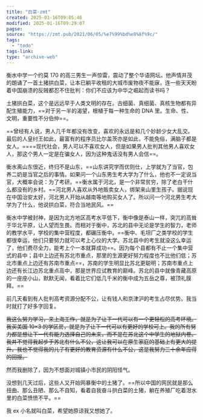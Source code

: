 ```yaml
---
title: "白菜-zmt"
created: 2025-01-16T09:05:46
modified: 2025-01-16T09:29:07
pagse:
source: "https://zmt.pub/2021/06/05/%e7%99%bd%e8%8f%9c/"
tags:
  - "todo"
tags-link:
type: "archive-web"
---
```


衡水中学一个约莫 170 的高三男生一声惊雷，震动了整个华语网坛。他声情并茂的朗诵了一首土猪拱白菜，让本已躺平收租的大城市废物夜不能寐，连一些天天盼着中国崩溃的反贼都忍不住批判：你们不应该为中华之崛起而读书吗？

土猪拱白菜，这个是远远早于人类文明的存在。古细菌、真细菌、真核生物都有异配生殖能力，==对于另一半的渴望，根植于每一种生命的 DNA 里。生命、性、文明，重要性不分伯仲==。

==曾经有人说，男人几千年都没有改变，喜欢的永远是和几个妙龄少女大乱交。最后的人皇纣王如此，最富有的程序员比尔盖茨亦是如此，不能免俗，满脑子都是女人。====现代社会，男人可以不喜欢女人，但是如果男人批判其他男人喜欢女人，那这个男人一定是在骗女人，因为这种鬼话没有男人会信==。

衡水离山东很近，终归不是山东，==山东讲究学而优则仕，上学就为了当官，包养二奶是当官之后的事情。如果问一个山东男生考大学为了什么，他也不一定说当官，大概率会说：为了考研。==衡水属于河北，是一个非常贫穷，除了老白干什么都没有的乡村。==河北男人喜欢从外地贩卖女人，绑架来山里生孩子。据说现在中国治安太好，河北男人开始从越南等地购买女人了。所以问一个河北男生考大学为了什么，他说拱白菜，符合当地民风。==

衡水中学被封神，是因为北方地区高考水平低下，衡中像是泰山一样，突兀的高耸于华北平原，让人望而生畏。而相对于衡中，苏北的县中无论是学生的智力，老师的教学水平，学校的集中营程度，都碾压衡中。==衡中、毛坦厂之类学校的学生都很幸运，他们只要努力就可以考上心仪的大学。苏北县中的考生就没这么幸运了，他们费尽全力，能考上个一本就算成功==。因为每个县都有不止一个集中营式的县中；县中上边还有苏北市重点，那里的生源更好努力程度也不比他们低；苏北市重点上边还有苏南市重点==，苏南的学生明显比苏北更聪明；苏南市重点上边还有长江边苏北重点高中，那是世界应试教育的巅峰。苏北的县中就像青藏高原的一座座小山，默默无闻，看着比它们低几千米的衡中成为五岳之尊，被顶礼膜拜。==

前几天看到有人批判高考资源分配不公，让有钱人和京津沪的考生占尽优势。我当时就打了好多字回复。

~~我这么努力学习，来上海工作，就是为了让下一代可以有一个更轻松的高考环境。我买美国 10×3 的学区房，就是为了让下一代可以有更好的学校可上。我的所有努力都是想让下一代有能力选择自己的未来，而不是在苏北这个中学生的地狱内卷。我并不觉得我起步于苏北有什么不公，这让我可以在原生家庭的基础上有更大的提升。我也不觉得我的儿子有更好的教育资源有什么不公，这是我努力三十余年应得的回报。~~

然而我删除了，因为不想面对城镇小市民的阴阳怪气。

没想到几天过后，这些人又开始网暴衡中的土猪了。==所以中国的网民就是那么扭曲、那么丑陋、那么不自知，看着自我奋斗拱白菜的土猪，躺在养殖厂吃着泔水里的白菜愤愤不平。==

我 ex 小名就叫白菜，希望她原谅我又想她了。
